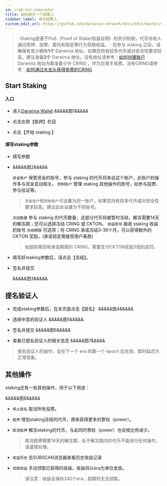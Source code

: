 ```yaml
---
id: crab-tut-nominator
title: 如何成为一个投票人
sidebar_label: 成为投票人
custom_edit_url: https://github.com/darwinia-network/docs/edit/master/content/zh-CN/crab-tut-nominator.md
---
```

> · Staking是基于PoS（Proof of Stake/权益证明）的共识机制，代币持有人通过质押、投票、委托和锁定等行为获取收益。
> · 在参与 staking 之前，请确保有至少拥有**1个** Darwinia 地址，如果您持有较多代币或对安全性要求较高，建议准备**2个** Darwinia 地址。没有地址请参考：[如何创建账户](https://docs.darwinia.network/docs/zh-CN/crab-tut-create-account)
> · Darwinia 地址内需准备少许 CRING ，作为交易手续费。没有CRING请参考：[如何通过水龙头获得免费的CRING](https://docs.darwinia.network/docs/zh-CN/crab-tut-claim-cring)

## Start Staking

#### 入口

- 进入[Darwinia Wallet](http://apps.darwinia.network/)
  &&&&&图1&&&&&

- 点击左侧【抵押】栏目

- 点击【开始 staking 】

#### 填写staking参数

- 填写参数

- &&&&&图2&&&&&

  `资金账户` 保管资金的账号，参与 staking 的代币将来自这个账户，此账户的操作多与资金变动相关。
  `控制账户` 管理 staking 其他操作的账号，如参与投票、参与验证等。

  > `资金账户`和`控制账户`可设置为同一账户，如果您持有较多代币或对安全性要求较高，建议此处设置为不同账号。

  `冻结数量` 参与 staking 的代币数量，这部分代币将被暂时冻结，解冻需要14天的解冻期；您可以选择冻结 CRING 或 CKTON。
  `收益账号` 接收 staking 收益的账号
  `冻结期限` 可选项；将 CRING 承诺冻结3-36个月，可以获得额外的 CKTON 奖励。(承诺锁定需接受用户条款)

  > 如提前赎回有承诺期限的 CRING，需要支付CKTON奖励3倍的惩罚。

- 填写好staking参数后，请点击【冻结】。

- 签名并提交

  &&&&&图3&&&&&

## 提名验证人

- 完成staking参数后，在本页面点击【提名】
  &&&&&图4&&&&&

- 选择中意的验证人
  &&&&&图5&&&&&

- 签名并提交
  &&&&&图6&&&&&

- 查看已提名验证人的相关信息
  &&&&&图7&&&&&

> 提名验证人的操作，会在下一个 era 的第一个 epoch 后生效，暂时延迟为正常现象。

## 其他操作

staking还有一些其他操作，用于以下用途：

&&&&&图8&&&&&

- `停止提名` 取消所有投票。

- `抵押`  增加staking冻结的代币，用来获得更多的票权（power）。

- `取消抵押` 解冻staking的代币，与此同时票权（power）也会按比例减少。

  > 取消抵押需要14天的解冻期，处于解冻期内的代币不能进行任何操作，请谨慎处理。

- `收益历史` 去SUBSCAN浏览器查看历史收益记录

- `领取收益` 手动领取已获得的收益，收益将以era为单位发放。

  > 请注意：收益会保存240个era，超期将无法领取。

